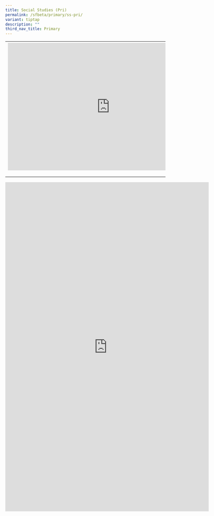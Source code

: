 ```yaml
---
title: Social Studies (Pri)
permalink: /sfbeta/primary/ss-pri/
variant: tiptap
description: ""
third_nav_title: Primary
---
```

<table><tbody><tr><th rowspan="1" colspan="1"><div class="iframe-wrapper"><iframe height="400" width="640" allowfullscreen="true" frameborder="0" src="https://docs.google.com/forms/d/e/1FAIpQLSdWHjeAUmKSiZLcw6-VxXGG7hzGFaugAxuYiBtuPHDji2KIjQ/viewform?embedded=true"></iframe></div><p></p></th><th rowspan="1" colspan="1"><div class="iframe-wrapper"><iframe allowfullscreen="true" frameborder="0" src="https://docs.google.com/spreadsheets/d/e/2PACX-1vQZlcHxw0Q-SRpr5R9iMKuhwKXISwvpjmD_2hHQj3XM4Na-S-lsb-VCFBcbfYS8XUcQWlv3Or3OCptY/pubhtml?widget=true&amp;amp;headers=false"></iframe></div><p></p></th></tr></tbody></table><div class="iframe-wrapper"><iframe height="1033" width="640" allowfullscreen="true" frameborder="0" src="https://docs.google.com/forms/d/e/1FAIpQLSdWHjeAUmKSiZLcw6-VxXGG7hzGFaugAxuYiBtuPHDji2KIjQ/viewform?embedded=true"></iframe></div><p></p>